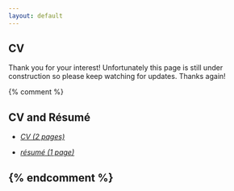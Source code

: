 ```yaml
---
layout: default
---
```

## CV

Thank you for your interest! Unfortunately this page is still under construction so please keep watching for updates. Thanks again!

{% comment %} 
## CV and Résumé

- *[CV (2 pages)](CV.pdf)*

- *[résumé (1 page)](resume.pdf)*

{% endcomment %} 
---
